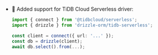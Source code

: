 - 🎉 Added support for TiDB Cloud Serverless driver:
  ```ts
  import { connect } from '@tidbcloud/serverless';
  import { drizzle } from 'drizzle-orm/tidb-serverless';

  const client = connect({ url: '...' });
  const db = drizzle(client);
  await db.select().from(...);
  ```
